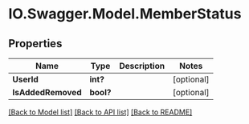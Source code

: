 # IO.Swagger.Model.MemberStatus
## Properties

Name | Type | Description | Notes
------------ | ------------- | ------------- | -------------
**UserId** | **int?** |  | [optional] 
**IsAddedRemoved** | **bool?** |  | [optional] 

[[Back to Model list]](../README.md#documentation-for-models) [[Back to API list]](../README.md#documentation-for-api-endpoints) [[Back to README]](../README.md)

